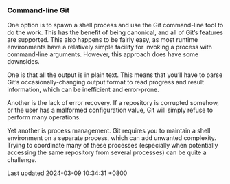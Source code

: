 ### Command-line Git

One option is to spawn a shell process and use the Git command-line tool
to do the work. This has the benefit of being canonical, and all of
Git’s features are supported. This also happens to be fairly easy, as
most runtime environments have a relatively simple facility for invoking
a process with command-line arguments. However, this approach does have
some downsides.

One is that all the output is in plain text. This means that you’ll have
to parse Git’s occasionally-changing output format to read progress and
result information, which can be inefficient and error-prone.

Another is the lack of error recovery. If a repository is corrupted
somehow, or the user has a malformed configuration value, Git will
simply refuse to perform many operations.

Yet another is process management. Git requires you to maintain a shell
environment on a separate process, which can add unwanted complexity.
Trying to coordinate many of these processes (especially when
potentially accessing the same repository from several processes) can be
quite a challenge.

Last updated 2024-03-09 10:34:31 +0800
